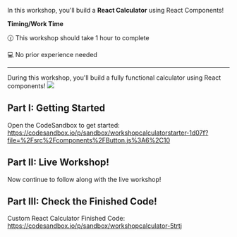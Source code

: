 In this workshop, you'll build a **React Calculator** using React Components!

**Timing/Work Time**

🕜 This workshop should take 1 hour to complete

💻 No prior experience needed

---

During this workshop, you'll build a fully functional calculator using React components!
<img src="/images/ReactCalc2.gif"/>

## Part I: Getting Started

Open the CodeSandbox to get started: https://codesandbox.io/p/sandbox/workshopcalculatorstarter-1d07f?file=%2Fsrc%2Fcomponents%2FButton.js%3A6%2C10

## Part II: Live Workshop!

Now continue to follow along with the live workshop!

## Part III: Check the Finished Code!

Custom React Calculator Finished Code: https://codesandbox.io/p/sandbox/workshopcalculator-5trtj
